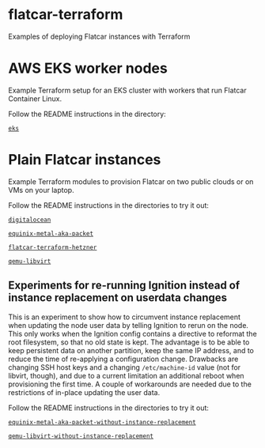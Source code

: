 # flatcar-terraform
Examples of deploying Flatcar instances with Terraform

# AWS EKS worker nodes

Example Terraform setup for an EKS cluster with workers that run Flatcar Container Linux.

Follow the README instructions in the directory:

[`eks`](eks)

# Plain Flatcar instances

Example Terraform modules to provision Flatcar on two public clouds or on VMs on your laptop.

Follow the README instructions in the directories to try it out:

[`digitalocean`](digitalocean)

[`equinix-metal-aka-packet`](equinix-metal-aka-packet)

[`flatcar-terraform-hetzner`](flatcar-terraform-hetzner)

[`qemu-libvirt`](qemu-libvirt)

## Experiments for re-running Ignition instead of instance replacement on userdata changes

This is an experiment to show how to circumvent instance replacement when updating the node user data by telling Ignition to rerun on the node. This only works when the Ignition config contains a directive to reformat the root filesystem, so that no old state is kept. The advantage is to be able to keep persistent data on another partition, keep the same IP address, and to reduce the time of re-applying a configuration change.
Drawbacks are changing SSH host keys and a changing `/etc/machine-id` value (not for libvirt, though), and due to a current limitation an additional reboot when provisioning the first time.
A couple of workarounds are needed due to the restrictions of in-place updating the user data.

Follow the README instructions in the directories to try it out:

[`equinix-metal-aka-packet-without-instance-replacement`](equinix-metal-aka-packet-without-instance-replacement)

[`qemu-libvirt-without-instance-replacement`](qemu-libvirt-without-instance-replacement)
